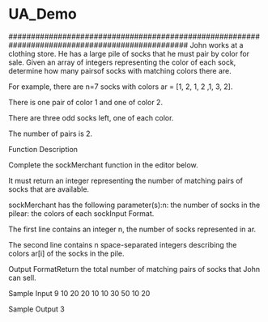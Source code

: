 # UA_Demo
################################################################################################
John works at a clothing store. He has a large pile of socks that he must pair by color for sale. 
Given an array of integers representing the color of each sock, determine how many pairsof socks with matching colors there are.

For example, there are n=7 socks with colors ar = [1, 2, 1, 2 ,1, 3, 2]. 

There is one pair of color 1 and one of color 2.

There are three odd socks left, one of each color. 

The number of pairs is 2.

Function Description

Complete the sockMerchant function in the editor below.

It must return an integer representing the number of matching pairs of socks that are available.

sockMerchant has the following parameter(s):n: the number of socks in the pilear: the colors of each sockInput Format. 

The first line contains an integer n, the number of socks represented in ar.

The second line contains n space-separated integers describing the colors ar[i] of the socks in the pile. 

Output FormatReturn the total number of matching pairs of socks that John can sell.

Sample Input 9 10 20 20 10 10 30 50 10 20

Sample Output 3
